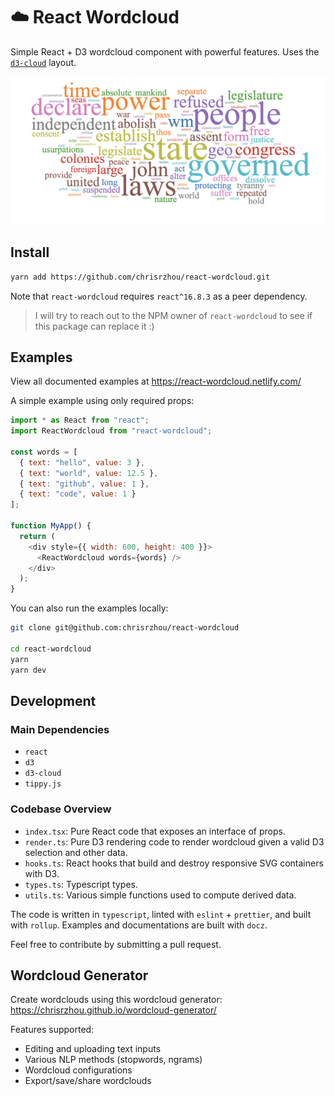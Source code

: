 # ☁️ React Wordcloud

Simple React + D3 wordcloud component with powerful features. Uses the [`d3-cloud`](https://github.com/jasondavies/d3-cloud) layout.

![image](https://github.com/chrisrzhou/react-wordcloud/raw/master/wordcloud.png)

## Install

```bash
yarn add https://github.com/chrisrzhou/react-wordcloud.git
```

Note that `react-wordcloud` requires `react^16.8.3` as a peer dependency.

> I will try to reach out to the NPM owner of `react-wordcloud` to see if this package can replace it :)

## Examples

View all documented examples at https://react-wordcloud.netlify.com/

A simple example using only required props:

```js
import * as React from "react";
import ReactWordcloud from "react-wordcloud";

const words = [
  { text: "hello", value: 3 },
  { text: "world", value: 12.5 },
  { text: "github", value: 1 },
  { text: "code", value: 1 }
];

function MyApp() {
  return (
    <div style={{ width: 600, height: 400 }}>
      <ReactWordcloud words={words} />
    </div>
  );
}
```

You can also run the examples locally:

```bash
git clone git@github.com:chrisrzhou/react-wordcloud

cd react-wordcloud
yarn
yarn dev
```

## Development

### Main Dependencies

- `react`
- `d3`
- `d3-cloud`
- `tippy.js`

### Codebase Overview

- `index.tsx`: Pure React code that exposes an interface of props.
- `render.ts`: Pure D3 rendering code to render wordcloud given a valid D3 selection and other data.
- `hooks.ts`: React hooks that build and destroy responsive SVG containers with D3.
- `types.ts`: Typescript types.
- `utils.ts`: Various simple functions used to compute derived data.

The code is written in `typescript`, linted with `eslint` + `prettier`, and built with `rollup`. Examples and documentations are built with `docz`.

Feel free to contribute by submitting a pull request.

## Wordcloud Generator

Create wordclouds using this wordcloud generator: https://chrisrzhou.github.io/wordcloud-generator/

Features supported:

- Editing and uploading text inputs
- Various NLP methods (stopwords, ngrams)
- Wordcloud configurations
- Export/save/share wordclouds
